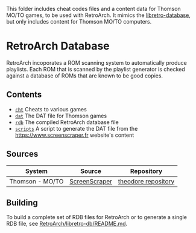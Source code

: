 This folder includes cheat codes files and a content data for Thomson MO/TO games, to be used with RetroArch. It mimics the [libretro-database](https://github.com/libretro/libretro-database), but only includes content for Thomson MO/TO computers.

# RetroArch Database

RetroArch incoporates a ROM scanning system to automatically produce playlists. Each ROM that is scanned by the playlist generator is checked against a database of ROMs that are known to be good copies.

## Contents

- [`cht`](cht) Cheats to various games
- [`dat`](dat) The DAT file for Thomson games
- [`rdb`](rdb) The compiled RetroArch database file
- [`scripts`](scripts) A script to generate the DAT file from the https://www.screenscraper.fr website's content

## Sources

|System|Source|Repository|
|----|---|---|
|Thomson - MO/TO|[ScreenScraper](https://www.screenscraper.fr)|[theodore repository](https://github.com/Zlika/theodore/libretro-database)|

## Building

To build a complete set of RDB files for RetroArch or to generate a single RDB file, see [RetroArch/libretro-db/README.md](https://github.com/libretro/RetroArch/blob/master/libretro-db/README.md).
